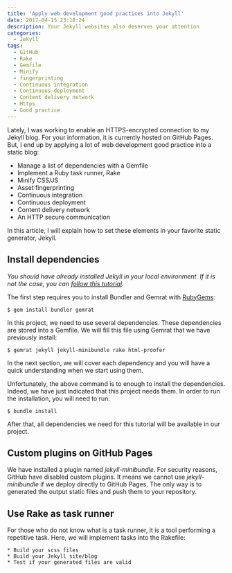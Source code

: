 ```yaml
---
title: 'Apply web development good practices into Jekyll'
date: 2017-04-15 23:18:24
description: Your Jekyll websites also deserves your attention
categories:
  - Jekyll
tags:
  - GitHub
  - Rake
  - Gemfile
  - Minify
  - fingerprinting
  - Continuous integration
  - Continuous deployment
  - Content delivery network
  - Https
  - Good practice
---
```

Lately, I was working to enable an HTTPS-encrypted connection to my Jekyll blog. For your information, it is currently hosted on GitHub Pages. But, I end up by applying a lot of web development good practice into a static blog:

* Manage a list of dependencies with a Gemfile
* Implement a Ruby task runner, Rake
* Minify CSS/JS
* Asset fingerprinting
* Continuous integration
* Continuous deployment
* Content delivery network
* An HTTP secure communication

In this article, I will explain how to set these elements in your favorite static generator, Jekyll.

## Install dependencies

*You should have already installed Jekyll in your local environment. If it is not the case, you can <a href="https://jekyllrb.com/docs/installation/" target="_blank">follow this tutorial</a>.*

The first step requires you to install Bundler and Gemrat with <a href="https://rubygems.org" target="_blank">RubyGems</a>:

    $ gem install bundler gemrat

In this project, we need to use several dependencies. These dependencies are stored into a Gemfile. We will fill this file using Gemrat that we have previously install:

    $ gemrat jekyll jekyll-minibundle rake html-proofer

In the next section, we will cover each dependency and you will have a quick understanding when we start using them.

Unfortunately, the above command is to enough to install the dependencies. Indeed, we have just indicated that this project needs them. In order to run the installation, you will need to run:

    $ bundle install

After that, all dependencies we need for this tutorial will be available in our project.

## Custom plugins on GitHub Pages

We have installed a plugin named *jekyll-minibundle*. For security reasons, GitHub have disabled custom plugins. It means we cannot use *jekyll-minibundle* if we deploy directly to GitHub Pages. The only way is to generated the output static files and push them to your repository.

## Use Rake as task runner

For those who do not know what is a task runner, it is a tool performing a repetitive task. Here, we will implement tasks into the Rakefile:

    * Build your scss files
    * Build your Jekyll site/blog
    * Test if your generated files are valid
